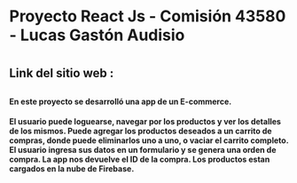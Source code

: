 <h1> Proyecto React Js - Comisión 43580 - Lucas Gastón Audisio<h1>

<h2> Link del sitio web : <h2>

<h4> En este proyecto se desarrolló una app de un E-commerce.<h4>

El usuario puede loguearse, navegar por los productos y ver los detalles de los mismos.
Puede agregar los productos deseados a un carrito de compras, donde puede eliminarlos uno a uno,
o vaciar el carrito completo.
El usuario ingresa sus datos en un formulario y se genera una orden de compra.
La app nos devuelve el ID de la compra.
Los productos estan cargados en la nube de Firebase.









